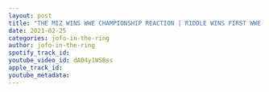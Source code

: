 ```yaml
---
layout: post
title: "THE MIZ WINS WWE CHAMPIONSHIP REACTION | RIDDLE WINS FIRST WWE TITLE"
date: 2021-02-25
categories: jofo-in-the-ring
author: jofo-in-the-ring
spotify_track_id: 
youtube_video_id: dA04y1WSBss
apple_track_id: 
youtube_metadata: 
---
```

